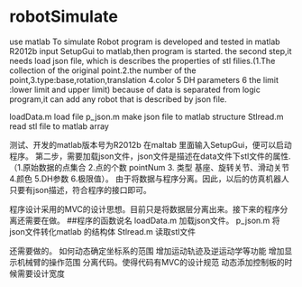 # robotSimulate
use matlab To simulate Robot
program is developed and tested  in matlab R2012b
input SetupGui to matlab,then program is started.
the second step,it needs load json file, which is describes the properties of stl filies.(1.The collection of the original point.2.the number of the point,3.type:base,rotation,translation 4.color 5 DH parameters 6 the limit :lower limit and upper limit)
because of data is separated from logic program,it can add any robot that is described by json file.

loadData.m load file
p_json.m make json file to matlab structure 
Stlread.m  read stl file to matlab array

测试、开发的matlab版本号为R2012b
在maltab 里面输入SetupGui，便可以启动程序。
第二步，需要加载json文件，json文件是描述在data文件下stl文件的属性.（1.原始数据的点集合 2.点的个数  pointNum 3. 类型  基座、旋转关节、滑动关节 4.颜色  5.DH参数  6.极限值）。
由于将数据与程序分离。因此，以后的仿真机器人只要有json描述，符合程序的接口即可。

程序设计采用的MVC的设计思想。目前只是将数据层分离出来。接下来的程序分离还需要在做。
##程序的函数说名
loadData.m 加载json文件。
p_json.m 将json文件转化matlab 的结构体
Stlread.m 读取stl文件

还需要做的。
如何动态确定坐标系的范围
增加运动轨迹及逆运动学等功能
增加显示机械臂的操作范围
分离代码。使得代码有MVC的设计规范
动态添加控制板的时候需要设计宽度